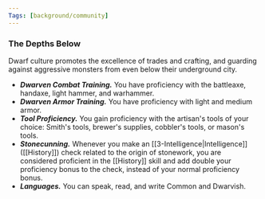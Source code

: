 ```yaml
---
Tags: [background/community]
---
```

### The Depths Below
Dwarf culture promotes the excellence of trades and crafting, and guarding against aggressive monsters from even below their underground city.
- ***Dwarven Combat Training.*** You have proficiency with the battleaxe, handaxe, light hammer, and warhammer.
- ***Dwarven Armor Training.*** You have proficiency with light and medium armor.
- ***Tool Proficiency.*** You gain proficiency with the artisan's tools of your choice: Smith's tools, brewer's supplies, cobbler's tools, or mason's tools.
- ***Stonecunning.*** Whenever you make an [[3-Intelligence|Intelligence]] ([[History]]) check related to the origin of stonework, you are considered proficient in the [[History]] skill and add double your proficiency bonus to the check, instead of your normal proficiency bonus.
- ***Languages.*** You can speak, read, and write Common and Dwarvish. 